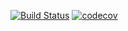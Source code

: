 [![Build Status](https://app.travis-ci.com/MishailEx/job4j_pooh.svg?branch=main)](https://app.travis-ci.com/MishailEx/job4j_pooh)
[![codecov](https://codecov.io/gh/MishailEx/job4j_pooh/branch/master/graph/badge.svg?token=NJQPS146QK)](https://codecov.io/gh/MishailEx/job4j_pooh)